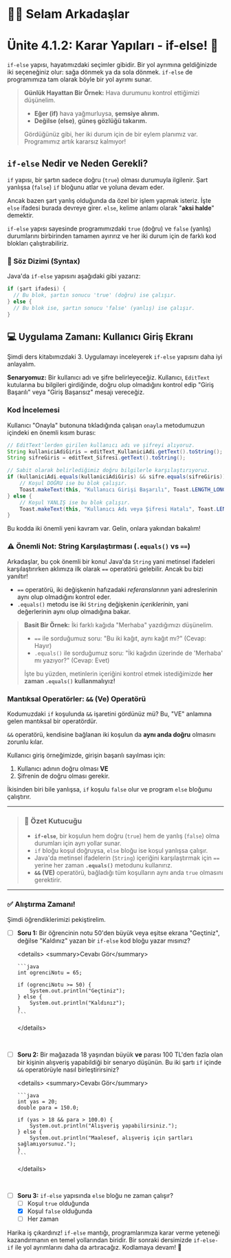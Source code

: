 # 👋🏻 Selam Arkadaşlar

# Ünite 4.1.2: Karar Yapıları - if-else\! 🚦

`if-else` yapısı, hayatımızdaki seçimler gibidir. Bir yol ayrımına geldiğinizde iki seçeneğiniz olur: sağa dönmek ya da sola dönmek. `if-else` de programımıza tam olarak böyle bir yol ayrımı sunar.

> **Günlük Hayattan Bir Örnek:**
> Hava durumunu kontrol ettiğimizi düşünelim.
>
>   * **Eğer (if)** hava yağmurluysa, **şemsiye alırım.**
>   * **Değilse (else)**, **güneş gözlüğü takarım.**
>
> Gördüğünüz gibi, her iki durum için de bir eylem planımız var. Programımız artık kararsız kalmıyor\!

## `if-else` Nedir ve Neden Gerekli?

`if` yapısı, bir şartın sadece doğru (`true`) olması durumuyla ilgilenir. Şart yanlışsa (`false`) `if` bloğunu atlar ve yoluna devam eder. 

Ancak bazen şart yanlış olduğunda da özel bir işlem yapmak isteriz. İşte `else` ifadesi burada devreye girer. `else`, kelime anlamı olarak "**aksi halde**" demektir. 

`if-else` yapısı sayesinde programımızdaki `true` (doğru) ve `false` (yanlış) durumlarını birbirinden tamamen ayırırız ve her iki durum için de farklı kod blokları çalıştırabiliriz. 

### 📝 Söz Dizimi (Syntax)

Java'da `if-else` yapısını aşağıdaki gibi yazarız:

```java
if (şart ifadesi) {
  // Bu blok, şartın sonucu 'true' (doğru) ise çalışır.
} else {
  // Bu blok ise, şartın sonucu 'false' (yanlış) ise çalışır.
}
```


## 💻 Uygulama Zamanı: Kullanıcı Giriş Ekranı

Şimdi ders kitabımızdaki 3. Uygulamayı inceleyerek `if-else` yapısını daha iyi anlayalım. 

**Senaryomuz:** Bir kullanıcı adı ve şifre belirleyeceğiz. Kullanıcı, `EditText` kutularına bu bilgileri girdiğinde, doğru olup olmadığını kontrol edip "Giriş Başarılı" veya "Giriş Başarısız" mesajı vereceğiz.

### Kod İncelemesi

Kullanıcı "Onayla" butonuna tıkladığında çalışan `onayla` metodumuzun içindeki en önemli kısım burası:

```java
// EditText'lerden girilen kullanıcı adı ve şifreyi alıyoruz.
String kullaniciAdiGiris = editText_KullaniciAdi.getText().toString();
String sifreGiris = editText_Sifresi.getText().toString();

// Sabit olarak belirlediğimiz doğru bilgilerle karşılaştırıyoruz.
if (kullaniciAdi.equals(kullaniciAdiGiris) && sifre.equals(sifreGiris)) {
    // Koşul DOĞRU ise bu blok çalışır.
    Toast.makeText(this, "Kullanıcı Girişi Başarılı", Toast.LENGTH_LONG).show();
} else {
    // Koşul YANLIŞ ise bu blok çalışır.
    Toast.makeText(this, "Kullanıcı Adı veya Şifresi Hatalı", Toast.LENGTH_LONG).show();
}
```

Bu kodda iki önemli yeni kavram var. Gelin, onlara yakından bakalım\!

### ⚠️ Önemli Not: String Karşılaştırması (`.equals()` vs `==`)

Arkadaşlar, bu çok önemli bir konu\! Java'da `String` yani metinsel ifadeleri karşılaştırırken aklımıza ilk olarak `==` operatörü gelebilir. Ancak bu bizi yanıltır\!

  * `==` operatörü, iki değişkenin hafızadaki *referanslarının* yani adreslerinin aynı olup olmadığını kontrol eder. 
  * `.equals()` metodu ise iki `String` değişkenin *içeriklerinin*, yani değerlerinin aynı olup olmadığına bakar. 

> **Basit Bir Örnek:** İki farklı kağıda "Merhaba" yazdığımızı düşünelim.
>
>   * `==` ile sorduğumuz soru: "Bu iki kağıt, aynı kağıt mı?" (Cevap: Hayır)
>   * `.equals()` ile sorduğumuz soru: "İki kağıdın üzerinde de 'Merhaba' mı yazıyor?" (Cevap: Evet)
>
> İşte bu yüzden, metinlerin içeriğini kontrol etmek istediğimizde **her zaman `.equals()` kullanmalıyız\!**

### Mantıksal Operatörler: `&&` (Ve) Operatörü

Kodumuzdaki `if` koşulunda `&&` işaretini gördünüz mü? Bu, "VE" anlamına gelen mantıksal bir operatördür.

`&&` operatörü, kendisine bağlanan iki koşulun da **aynı anda doğru** olmasını zorunlu kılar.

Kullanıcı giriş örneğimizde, girişin başarılı sayılması için:

1.  Kullanıcı adının doğru olması **VE**
2.  Şifrenin de doğru olması gerekir.

İkisinden biri bile yanlışsa, `if` koşulu `false` olur ve program `else` bloğunu çalıştırır.

-----

> ### 🎯 Özet Kutucuğu
>
>   * **`if-else`**, bir koşulun hem doğru (`true`) hem de yanlış (`false`) olma durumları için ayrı yollar sunar.
>   * `if` bloğu koşul doğruysa, `else` bloğu ise koşul yanlışsa çalışır.
>   * Java'da metinsel ifadelerin (`String`) içeriğini karşılaştırmak için `==` yerine her zaman **`.equals()`** metodunu kullanırız.
>   * **`&&` (VE)** operatörü, bağladığı tüm koşulların aynı anda `true` olmasını gerektirir.

-----

### ✅ Alıştırma Zamanı\!

Şimdi öğrendiklerimizi pekiştirelim.

  * [ ] **Soru 1:** Bir öğrencinin notu 50'den büyük veya eşitse ekrana "Geçtiniz", değilse "Kaldınız" yazan bir `if-else` kod bloğu yazar mısınız?

    \<details\>
    \<summary\>Cevabı Gör\</summary\>

    ````
    ```java
    int ogrenciNotu = 65;

    if (ogrenciNotu >= 50) {
        System.out.println("Geçtiniz");
    } else {
        System.out.println("Kaldınız");
    }
    ```
    ````

    \</details\>

<br>

  * [ ] **Soru 2:** Bir mağazada 18 yaşından büyük **ve** parası 100 TL'den fazla olan bir kişinin alışveriş yapabildiği bir senaryo düşünün. Bu iki şartı `if` içinde `&&` operatörüyle nasıl birleştirirsiniz?

    \<details\>
    \<summary\>Cevabı Gör\</summary\>

    ````
    ```java
    int yas = 20;
    double para = 150.0;

    if (yas > 18 && para > 100.0) {
        System.out.println("Alışveriş yapabilirsiniz.");
    } else {
        System.out.println("Maalesef, alışveriş için şartları sağlamıyorsunuz.");
    }
    ```
    ````

    \</details\>

<br>

  * [ ] **Soru 3:** `if-else` yapısında `else` bloğu ne zaman çalışır?
      * [ ] Koşul `true` olduğunda
      * [x] Koşul `false` olduğunda
      * [ ] Her zaman

Harika iş çıkardınız\! `if-else` mantığı, programlarımıza karar verme yeteneği kazandırmanın en temel yollarından biridir. Bir sonraki dersimizde `if-else-if` ile yol ayrımlarını daha da artıracağız. Kodlamaya devam\! 🚀